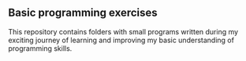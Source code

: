 ## Basic programming exercises

This repository contains folders with small programs written during my exciting journey of learning and improving my basic understanding of programming skills. 
